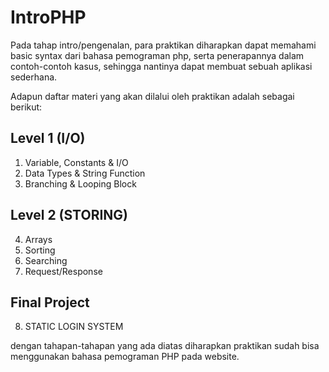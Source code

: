 # IntroPHP
Pada tahap intro/pengenalan, para praktikan diharapkan dapat memahami basic syntax dari bahasa pemograman php, serta penerapannya dalam contoh-contoh kasus, sehingga nantinya dapat membuat sebuah aplikasi sederhana.

Adapun daftar materi yang akan dilalui oleh praktikan adalah sebagai berikut:
## Level 1 (I/O)
1. Variable, Constants & I/O
2. Data Types & String Function
3. Branching & Looping Block

## Level 2 (STORING)
4. Arrays
5. Sorting
6. Searching
7. Request/Response

## Final Project
8. STATIC LOGIN SYSTEM

dengan tahapan-tahapan yang ada diatas diharapkan praktikan sudah bisa menggunakan bahasa pemograman PHP pada website.
